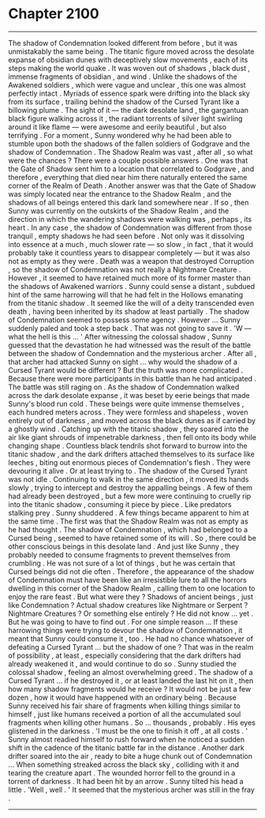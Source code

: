 
# Chapter 2100


---

The shadow of Condemnation looked different from before , but it was unmistakably the same being . The titanic figure moved across the desolate expanse of obsidian dunes with deceptively slow movements , each of its steps making the world quake . It was woven out of shadows , black dust , immense fragments of obsidian , and wind . Unlike the shadows of the Awakened soldiers , which were vague and unclear , this one was almost perfectly intact . Myriads of essence spark were drifting into the black sky from its surface , trailing behind the shadow of the Cursed Tyrant like a billowing plume . The sight of it — the dark desolate land , the gargantuan black figure walking across it , the radiant torrents of silver light swirling around it like flame — were awesome and eerily beautiful , but also terrifying . For a moment , Sunny wondered why he had been able to stumble upon both the shadows of the fallen soldiers of Godgrave and the shadow of Condemnation . The Shadow Realm was vast , after all , so what were the chances ?
There were a couple possible answers .
One was that the Gate of Shadow sent him to a location that correlated to Godgrave , and therefore , everything that died near him there naturally entered the same corner of the Realm of Death .
Another answer was that the Gate of Shadow was simply located near the entrance to the Shadow Realm , and the shadows of all beings entered this dark land somewhere near . If so , then Sunny was currently on the outskirts of the Shadow Realm , and the direction in which the wandering shadows were walking was , perhaps , its heart .
In any case , the shadow of Condemnation was different from those tranquil , empty shadows he had seen before . Not only was it dissolving into essence at a much , much slower rate — so slow , in fact , that it would probably take it countless years to disappear completely — but it was also not as empty as they were . Death was a weapon that destroyed Corruption , so the shadow of Condemnation was not really a Nightmare Creature . However , it seemed to have retained much more of its former master than the shadows of Awakened warriors . Sunny could sense a distant , subdued hint of the same harrowing will that he had felt in the Hollows emanating from the titanic shadow . It seemed like the will of a deity transcended even death , having been inherited by its shadow at least partially . The shadow of Condemnation seemed to possess some agency . However …
Sunny suddenly paled and took a step back .
That was not going to save it . 'W — what the hell is this … '
After witnessing the colossal shadow , Sunny guessed that the devastation he had witnessed was the result of the battle between the shadow of Condemnation and the mysterious archer . After all , that archer had attacked Sunny on sight … why would the shadow of a Cursed Tyrant would be different ?
But the truth was more complicated . Because there were more participants in this battle than he had anticipated . The battle was still raging on . As the shadow of Condemnation walked across the dark desolate expanse , it was beset by eerie beings that made Sunny's blood run cold . These beings were quite immense themselves , each hundred meters across . They were formless and shapeless , woven entirely out of darkness , and moved across the black dunes as if carried by a ghostly wind .
Catching up with the titanic shadow , they soared into the air like giant shrouds of impenetrable darkness , then fell onto its body while changing shape . Countless black tendrils shot forward to burrow into the titanic shadow , and the dark drifters attached themselves to its surface like leeches , biting out enormous pieces of Condemnation's flesh . They were devouring it alive . Or at least trying to .
The shadow of the Cursed Tyrant was not idle . Continuing to walk in the same direction , it moved its hands slowly , trying to intercept and destroy the appalling beings . A few of them had already been destroyed , but a few more were continuing to cruelly rip into the titanic shadow , consuming it piece by piece .
Like predators stalking prey . Sunny shuddered . A few things became apparent to him at the same time . The first was that the Shadow Realm was not as empty as he had thought . The shadow of Condemnation , which had belonged to a Cursed being , seemed to have retained some of its will . So , there could be other conscious beings in this desolate land . And just like Sunny , they probably needed to consume fragments to prevent themselves from crumbling . He was not sure of a lot of things , but he was certain that Cursed beings did not die often . Therefore , the appearance of the shadow of Condemnation must have been like an irresistible lure to all the horrors dwelling in this corner of the Shadow Realm , calling them to one location to enjoy the rare feast . But what were they ?
Shadows of ancient beings , just like Condemnation ? Actual shadow creatures like Nightmare or Serpent ? Nightmare Creatures ?
Or something else entirely ?
He did not know … yet . But he was going to have to find out . For one simple reason …
If these harrowing things were trying to devour the shadow of Condemnation , it meant that Sunny could consume it , too . He had no chance whatsoever of defeating a Cursed Tyrant … but the shadow of one ?
That was in the realm of possibility , at least , especially considering that the dark drifters had already weakened it , and would continue to do so . Sunny studied the colossal shadow , feeling an almost overwhelming greed . The shadow of a Cursed Tyrant … if he destroyed it , or at least landed the last hit on it , then how many shadow fragments would he receive ?
It would not be just a few dozen , how it would have happened with an ordinary being . Because Sunny received his fair share of fragments when killing things similar to himself , just like humans received a portion of all the accumulated soul fragments when killing other humans . So … thousands , probably . His eyes glistened in the darkness . 'I must be the one to finish it off , at all costs . '
Sunny almost readied himself to rush forward when he noticed a sudden shift in the cadence of the titanic battle far in the distance .
Another dark drifter soared into the air , ready to bite a huge chunk out of Condemnation …
When something streaked across the black sky , colliding with it and tearing the creature apart . The wounded horror fell to the ground in a torrent of darkness . It had been hit by an arrow . Sunny tilted his head a little .
'Well , well . '
It seemed that the mysterious archer was still in the fray .

---

